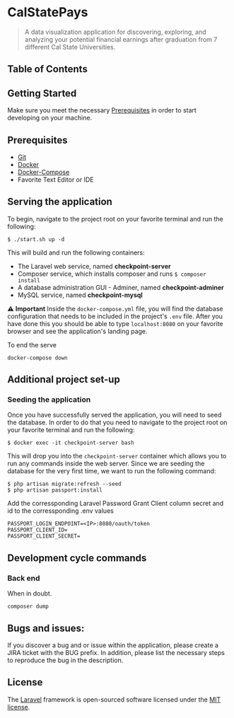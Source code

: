 # CalStatePays

<!--
[![Build Status](https://travis-ci.com/csun-metalab/CSU-Metro-LA.svg?token=e9qZAYzzq9K9MQ8bgdpF&branch=dev)](https://travis-ci.com/csun-metalab/CSU-Metro-LA) [![Build Status](https://travis-ci.com/csun-metalab/CSU-Metro-LA.svg?token=e9qZAYzzq9K9MQ8bgdpF&branch=demo)](https://travis-ci.com/csun-metalab/CSU-Metro-LA) -->

> A data visualization application for discovering, exploring, and analyzing your potential financial earnings after graduation from 7 different Cal State Universities.

## Table of Contents

## Getting Started

Make sure you meet the necessary [Prerequisites](#prerequisites) in order to start developing on your machine.

## Prerequisites

-   [Git](https://git-scm.com/downloads)
-   [Docker](https://docs.docker.com/install/)
-   [Docker-Compose](https://docs.docker.com/compose/install/)
-   Favorite Text Editor or IDE

## Serving the application

To begin, navigate to the project root on your favorite terminal and run the following:

```
$ ./start.sh up -d
```

This will build and run the following containers:

-   The Laravel web service, named **checkpoint-server**
-   Composer service, which installs composer and runs `$ composer install`
-   A database administration GUI - Adminer, named **checkpoint-adminer**
-   MySQL service, named **checkpoint-mysql**

⚠️ **Important** Inside the `docker-compose.yml` file, you will find the database configuration that needs to be included in the project's `.env` file. After you have done this you should be able to type `localhost:8080` on your favorite browser and see the application's landing page.

To end the serve

```
docker-compose down
```

## Additional project set-up

### Seeding the application

Once you have successfully served the application, you will need to seed the database. In order to do that you need to navigate to the project root on your favorite terminal and run the following:

```
$ docker exec -it checkpoint-server bash
```

This will drop you into the `checkpoint-server` container which allows you to run any commands inside the web server. Since we are seeding the database for the very first time, we want to run the following command:

```
$ php artisan migrate:refresh --seed
$ php artisan passport:install
```

Add the corressponding Laravel Password Grant Client column secret and id to the corressponding .env values

```
PASSPORT_LOGIN_ENDPOINT=<IP>:8080/oauth/token
PASSPORT_CLIENT_ID=
PASSPORT_CLIENT_SECRET=
```

## Development cycle commands

### Back end

When in doubt.

```
composer dump
```

## Bugs and issues:

If you discover a bug and or issue within the application, please create a JIRA ticket with the BUG prefix. In addition, please list the necessary steps to reproduce the bug in the description.

## License

The [Laravel](https://laravel.com/) framework is open-sourced software licensed under the [MIT license](http://opensource.org/licenses/MIT).
